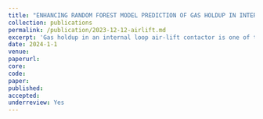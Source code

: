 ```yaml
---
title: "ENHANCING RANDOM FOREST MODEL PREDICTION OF GAS HOLDUP IN INTERNAL DRAFT AIRLIFT LOOP CONTACTORS: LEVERAGING GENETIC ALGORITHMS FOR HYPERPARAMETER TUNING AND SHAP FOR INTERPRETABILITY"
collection: publications
permalink: /publication/2023-12-12-airlift.md
excerpt: 'Gas holdup in an internal loop air-lift contactor is one of the primary hydrodynamic features that governs the performance of the contactor. Prediction of gas holdup assumes importance in design of air-lift contactor. The current work focusses on the use of data driven models for prediction of gas holdup, as the existing empirical correlations were found to be inadequate. Towards the work, 324 data points from the reported works on internal draft air-lift contactor are collected. Random forest regression, a powerful black-box model is employed in order to accurately predict gas hold-up in presence of other features.  The model's hyperparameters are optimized using a genetic algorithm, thereby enhancing its performance. To enhance interpretability and gain a deeper understanding of the model's predictions, the SHAP (SHapley Additive exPlanations) method is employed to explain the outputs of the black-box model. The model's performance is assessed using two evaluation metrics, namely MAE (Mean Absolute Error) and R2 score. Through the process of hyperparameter tuning, a notable enhancement in the model's performance is observed. Prior to tuning the hyperparameters, the R2 value was measured at 0.9268, while after tuning, it significantly improved to 0.9542.'
date: 2024-1-1
venue: 
paperurl:
core:  
code: 
paper: 
published: 
accepted: 
underreview: Yes
---
```



    

